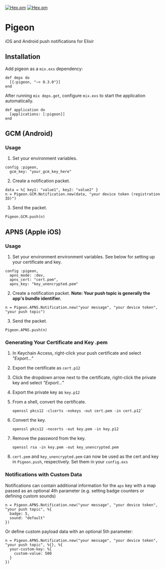[![Hex.pm](http://img.shields.io/hexpm/v/pigeon.svg)](https://hex.pm/packages/pigeon) [![Hex.pm](http://img.shields.io/hexpm/dt/pigeon.svg)](https://hex.pm/packages/pigeon)
# Pigeon
iOS and Android push notifications for Elixir

## Installation
Add pigeon as a `mix.exs` dependency:
  ```
  def deps do
    [{:pigeon, "~> 0.3.0"}]
  end
  ```
  
After running `mix deps.get`, configure `mix.exs` to start the application automatically.
  ```
  def application do
    [applications: [:pigeon]]
  end
  ```
  
## GCM (Android)
### Usage
1. Set your environment variables.
  ```
  config :pigeon, 
    gcm_key: "your_gcm_key_here"
  ```
  
2. Create a notification packet. 
  ```
  data = %{ key1: "value1", key2: "value2" }
  n = Pigeon.GCM.Notification.new(data, "your device token (registration ID)")
  ```
 
3. Send the packet.
  ```
  Pigeon.GCM.push(n)
  ```

## APNS (Apple iOS)
### Usage
1. Set your environment environment variables. See below for setting up your certificate and key.
  ```
  config :pigeon, 
    apns_mode: :dev,
    apns_cert: "cert.pem",
    apns_key: "key_unencrypted.pem"
  ```

2. Create a notification packet. **Note: Your push topic is generally the app's bundle identifier.**
  ```
  n = Pigeon.APNS.Notification.new("your message", "your device token", "your push topic")
  ```
  
  
3. Send the packet.
  ```
  Pigeon.APNS.push(n)
  ```
  
### Generating Your Certificate and Key .pem
1. In Keychain Access, right-click your push certificate and select _"Export..."_
2. Export the certificate as `cert.p12`
3. Click the dropdown arrow next to the certificate, right-click the private key and select _"Export..."_
4. Export the private key as `key.p12`
5. From a shell, convert the certificate.
   ```
   openssl pkcs12 -clcerts -nokeys -out cert.pem -in cert.p12`
   ```
   
6. Convert the key.
   ```
   openssl pkcs12 -nocerts -out key.pem -in key.p12
   ```

7. Remove the password from the key.
   ```
   openssl rsa -in key.pem -out key_unencrypted.pem
   ```
   
8. `cert.pem` and `key_unencrypted.pem` can now be used as the cert and key in `Pigeon.push`, respectively. Set them in your `config.exs`

### Notifications with Custom Data
Notifications can contain additional information for the `aps` key with a map passed as an optional 4th parameter (e.g. setting badge counters or defining custom sounds)
  ```
  n = Pigeon.APNS.Notification.new("your message", "your device token", "your push topic", %{
    badge: 5,
    sound: "default"
  })
  ```
  
Or define custom payload data with an optional 5th parameter:
  ```
  n = Pigeon.APNS.Notification.new("your message", "your device token", "your push topic", %{}, %{
    your-custom-key: %{
      custom-value: 500
    }
  })
  ```
